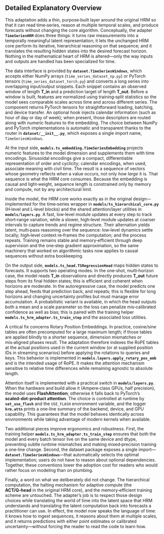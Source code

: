 

## Detailed Explanatory Overview

This adaptation adds a thin, purpose‑built layer around the original HRM so that it can read time‑series, reason at multiple temporal scales, and produce forecasts without changing the core algorithm. Conceptually, the adapter **`TimeSeriesHRM`** does three things: it turns raw measurements into a temporally meaningful latent representation; it lets the unchanged HRM core perform its iterative, hierarchical reasoning on that sequence; and it translates the resulting hidden states into the desired forecast horizon. Nothing in the mathematical heart of HRM is altered—only the way inputs and outputs are handled has been specialized for time.

The data interface is provided by **`dataset.TimeSeriesWindows`**, which accepts either NumPy arrays (`time_series_dataset_np.py`) or PyTorch tensors (`time_series_dataset_torch.py`) and converts a long series into overlapping input/output snippets. Each snippet contains an observed window of length **T\_in** and a prediction target of length **T\_out**. Before a window is built, features are normalized using training‑split statistics so the model sees comparable scales across time and across different series. The component returns PyTorch tensors for straightforward loading, batching, and device transfer. An optional hook injects calendar information (such as hour of day or day of week); when present, those descriptors are routed along with numeric features to the embedding. The choice between NumPy and PyTorch implementations is automatic and transparent thanks to the router in **`dataset/__init__.py`**, which exposes a single import name, `TimeSeriesWindows`.

At the input side, **`models.ts_embedding.TimeSeriesEmbedding`** projects numeric features to the model dimension and supplements them with time encodings. Sinusoidal encodings give a compact, differentiable representation of order and cyclicity; calendar encodings, when used, associate meaning with civil time. The result is a sequence of vectors whose geometry reflects *when* a value occurs, not only *how large* it is. That sequence is what the HRM core consumes. Because the embedding is causal and light‑weight, sequence length is constrained only by memory and compute, not by any architectural limit.

Inside the model, the HRM core works exactly as in the original design—implemented for the time‑series wrapper in **`models/ts_hierarchical_core.py`** (H‑level and L‑level blocks) and the shared attention/layer utilities in **`models/layers.py`**. A fast, low‑level module updates at every step to track short‑range variation, while a slower, high‑level module updates at coarser intervals to capture trends and regime structure. Their alternation yields latent, multi‑pass reasoning over the sequence: low‑level dynamics settle locally; high‑level context re‑frames the computation; and the process repeats. Training remains stable and memory‑efficient through deep supervision and the one‑step gradient approximation, so the same machinery that worked on algorithmic tasks now applies to causal sequences without extra bookkeeping.

On the output side, **`models.ts_head.TSRegressionHead`** maps hidden states to forecasts. It supports two operating modes. In the one‑shot, multi‑horizon case, the model reads **T\_in** observations and directly produces **T\_out** future steps from its final hidden states; this is efficient and coherent when horizons are moderate. In the autoregressive case, the model predicts one step ahead, feeds that prediction back, and repeats; this is flexible for long horizons and changing uncertainty profiles but must manage error accumulation. A probabilistic variant is available, in which the head outputs both a mean and a scale parameter so the loss can penalize mis‑calibrated confidence as well as bias; this is paired with the training helper **`models.ts_hrm_adapter.ts_train_step`** and the associated loss utilities.

A critical fix concerns Rotary Position Embeddings. In practice, cosine/sine tables are often precomputed for a large maximum length; if those tables are applied blindly to a shorter sequence, dimension mismatches or mis‑aligned phases result. The adaptation therefore indexes the RoPE tables at the actual positions used in the current window (or at supplied position IDs in streaming scenarios) before applying the rotations to queries and keys. This behavior is implemented in **`models.layers.apply_rotary_pos_emb`** and is the intended usage of RoPE. It makes the attention mechanism sensitive to relative time differences while remaining agnostic to absolute length.

Attention itself is implemented with a practical switch in **`models/layers.py`**. When the hardware and build allow it (Ampere‑class GPUs, half precision), the model uses **FlashAttention**; otherwise it falls back to PyTorch’s **scaled‑dot‑product attention**. The choice is controlled at runtime by **`set_use_flash`** and the `USE_FLASH` environment variable, and the logger **`hrm.attn`** prints a one‑line summary of the backend, device, and GPU capability. This guarantees that the model behaves identically across environments while taking advantage of modern kernels when available.

Two additional pieces improve ergonomics and robustness. First, the training helper **`models.ts_hrm_adapter.ts_train_step`** ensures that both the model and every batch tensor live on the same device and dtype, preventing subtle runtime mismatches and making mixed‑precision training a one‑line change. Second, the dataset package exposes a single import—**`dataset.TimeSeriesWindows`**—that automatically selects the optimal implementation; users do not have to reason about optional dependencies. Together, these conventions lower the adoption cost for readers who would rather focus on modeling than on plumbing.

Finally, a word on what we deliberately did not change. The hierarchical computation, the halting mechanism for adaptive compute (the **ACT/Q‑head** in the original HRM core), and the memory‑efficient training scheme are untouched. The adapter’s job is to respect those design choices while translating the world of time into the latent space that HRM understands and translating the latent computation back into forecasts a practitioner can use. In effect, the model now speaks the language of time: it knows how to ingest sequences, it reasons about them at multiple scales, and it returns predictions with either point estimates or calibrated uncertainty—without forcing the reader to read the code to learn how.
